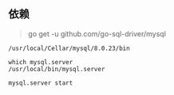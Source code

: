 

## 依赖

> go get -u github.com/go-sql-driver/mysql

```
/usr/local/Cellar/mysql/8.0.23/bin

which mysql.server
/usr/local/bin/mysql.server

mysql.server start
```